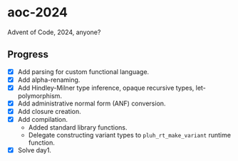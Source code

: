 # aoc-2024
Advent of Code, 2024, anyone?

## Progress
- [x] Add parsing for custom functional language.
- [x] Add alpha-renaming.
- [x] Add Hindley-Milner type inference, opaque recursive types, let-polymorphism.
- [x] Add administrative normal form (ANF) conversion.
- [x] Add closure creation.
- [x] Add compilation.
  - Added standard library functions.
  - Delegate constructing variant types to `pluh_rt_make_variant` runtime function.
- [x] Solve day1.
